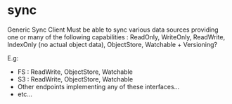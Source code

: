 # sync

Generic Sync Client
Must be able to sync various data sources providing one or many of the following capabilities : ReadOnly, WriteOnly, ReadWrite, IndexOnly (no actual object data), ObjectStore, Watchable + Versioning? 

E.g: 
 - FS : ReadWrite, ObjectStore, Watchable
 - S3 : ReadWrite, ObjectStore, Watchable
 - Other endpoints implementing any of these interfaces...
 - etc...
 
